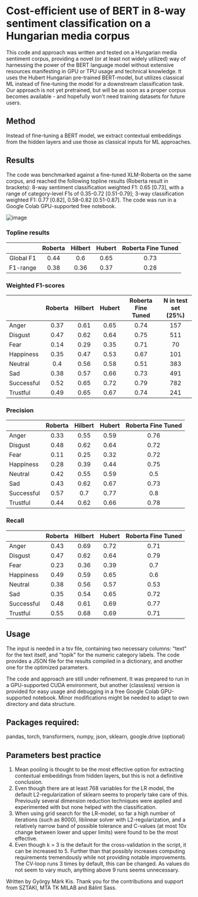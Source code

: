 # Cost-efficient use of BERT in 8-way sentiment classification on a Hungarian media corpus

This code and approach was written and tested on a Hungarian media sentiment corpus, providing a novel (or at least not widely utilized) way of harnessing the power of the BERT language model without extensive resources manifesting in GPU or TPU usage and technical knowledge. It uses the Hubert Hungarian pre-trained BERT-model, but utilizes classical ML instead of fine-tuning the model for a downstream classification task. Our approach is not yet pretrained, but will be as soon as a proper corpus becomes available - and hopefully won't need training datasets for future users.

## Method
Instead of fine-tuning a BERT model, we extract contextual embeddings from the hidden layers and use those as classical inputs for ML approaches.

## Results
The code was benchmarked against a fine-tuned XLM-Roberta on the same corpus, and reached the following topline results (Roberta result in brackets): 8-way sentiment classification weighted F1: 0.65 [0.73], with a range of category-level F1s of 0.35-0.72 [0.51-0.79]; 3-way classification weighted F1: 0.77 [0.82], 0.58-0.82 [0.51-0.87]. The code was run in a Google Colab GPU-supported free notebook.

![image](https://user-images.githubusercontent.com/23291101/140734165-1ef1e008-b3f9-4b6d-ba19-0454ecf8d510.png)

### Topline results
|                  |     Roberta    |     Hilbert    |     Hubert    |     Roberta Fine Tuned    |
|:----------------:|:--------------:|:--------------:|:-------------:|:-------------------------:|
|     Global F1    |       0.44     |       0.6      |      0.65     |            0.73           |
|     F1-range     |       0.38     |       0.36     |      0.37     |            0.28           |

### Weighted F1-scores
|                   |     Roberta    |     Hilbert    |     Hubert    |     Roberta Fine Tuned    |     N in test set (25%)    |
|-------------------|:--------------:|:--------------:|:-------------:|:-------------------------:|:--------------------------:|
|     Anger         |       0.37     |       0.61     |      0.65     |            0.74           |             157            |
|     Disgust       |       0.47     |       0.62     |      0.64     |            0.75           |             511            |
|     Fear          |       0.14     |       0.29     |      0.35     |            0.71           |              70            |
|     Happiness     |       0.35     |       0.47     |      0.53     |            0.67           |             101            |
|     Neutral       |       0.4      |       0.56     |      0.58     |            0.51           |             383            |
|     Sad           |       0.38     |       0.57     |      0.66     |            0.73           |             491            |
|     Successful    |       0.52     |       0.65     |      0.72     |            0.79           |             782            |
|     Trustful      |       0.49     |       0.65     |      0.67     |            0.74           |             241            |

### Precision
|                   |     Roberta    |     Hilbert    |     Hubert    |     Roberta Fine Tuned    |
|-------------------|:--------------:|:--------------:|:-------------:|:-------------------------:|
|     Anger         |      0.33      |      0.55      |      0.59     |            0.76           |
|     Disgust       |      0.48      |      0.62      |      0.64     |            0.72           |
|     Fear          |      0.11      |      0.25      |      0.32     |            0.72           |
|     Happiness     |      0.28      |      0.39      |      0.44     |            0.75           |
|     Neutral       |      0.42      |      0.55      |      0.59     |            0.5            |
|     Sad           |      0.43      |      0.62      |      0.67     |            0.73           |
|     Successful    |      0.57      |       0.7      |      0.77     |            0.8            |
|     Trustful      |      0.44      |      0.62      |      0.66     |            0.78           |

### Recall
|                   |     Roberta    |     Hilbert    |     Hubert    |     Roberta Fine Tuned    |
|-------------------|:--------------:|:--------------:|:-------------:|:-------------------------:|
|     Anger         |      0.43      |      0.69      |      0.72     |            0.71           |
|     Disgust       |      0.47      |      0.62      |      0.64     |            0.79           |
|     Fear          |      0.23      |      0.36      |      0.39     |            0.7            |
|     Happiness     |      0.49      |      0.59      |      0.65     |            0.6            |
|     Neutral       |      0.38      |      0.56      |      0.57     |            0.53           |
|     Sad           |      0.35      |      0.54      |      0.65     |            0.72           |
|     Successful    |      0.48      |      0.61      |      0.69     |            0.77           |
|     Trustful      |      0.55      |      0.68      |      0.69     |            0.71           |

## Usage
The input is needed in a tsv file, containing two necessary columns: "text" for the text itself, and "topik" for the numeric category labels. The code provides a JSON file for the results compiled in a dictionary, and another one for the optimized parameters.

The code and approach are still under refinement. It was prepared to run in a GPU-supported CUDA environment, but another (classless) version is provided for easy usage and debugging in a free Google Colab GPU-supported notebook. Minor modifications might be needed to adapt to own directory and data structure.

## Packages required:
pandas, torch, transformers, numpy, json, sklearn, google.drive (optional)

## Parameters best practice
1. Mean pooling is thought to be the most effective option for extracting contextual embeddings from hidden layers, but this is not a definitive conclusion.
2. Even though there are at least 768 variables for the LR model, the default L2-regularization of sklearn seems to properly take care of this. Previously several dimension reduction techniques were applied and experimented with but none helped with the classification.
3. When using grid search for the LR-model, so far a high number of iterations (such as 8000), liblinear solver with L2-regularization, and a relatively narrow band of possible tolerance and C-values (at most 10x change between lower and upper limits) were found to be the most effective.
4. Even though k = 3 is the default for the cross-validation in the script, it can be increased to 5. Further than that possibly increases computing requirements tremendously while not providing notable improvements. The CV-loop runs 3 times by default, this can be changed. As values do not seem to vary much, anything above 9 runs seems unnecessary.


Written by György Márk Kis. Thank you for the contributions and support from SZTAKI, MTA TK MILAB and Bálint Sass.
